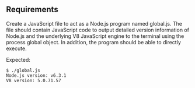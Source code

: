 ## Requirements
Create a JavaScript file to act as a Node.js program named global.js. The file should contain JavaScript code to output detailed version information of Node.js and the underlying V8 JavaScript engine to the terminal using the process global object. In addition, the program should be able to directly execute.

Expected:

    $ ./global.js
    Node.js version: v6.3.1
    V8 version: 5.0.71.57